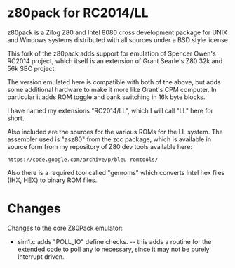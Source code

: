 # z80pack for RC2014/LL

z80pack is a Zilog Z80 and Intel 8080 cross development package for
UNIX and Windows systems distributed with all sources under a BSD
style license

This fork of the z80pack adds support for emulation of Spencer
Owen's RC2014 project, which itself is an extension of Grant Searle's
Z80 32k and 56k SBC project.

The version emulated here is compatible with both of the above, but
adds some additional hardware to make it more like Grant's CPM
computer.  In particular it adds ROM toggle and bank switching in
16k byte blocks.

I have named my extensions "RC2014/LL", which I will call "LL" here
for short.

Also included are the sources for the various ROMs for the LL system.
The assembler used is "asz80" from the zcc package, which is available
in source form from my repository of Z80 dev tools available here:

    https://code.google.com/archive/p/bleu-romtools/

Also there is a required tool called "genroms" which converts Intel
hex files (IHX, HEX) to binary ROM files.

# Changes

Changes to the core Z80Pack emulator:

- sim1.c adds "POLL_IO" define checks.
-- this adds a routine for the extended code to poll any io necessary, since it may not be purely interrupt driven.
